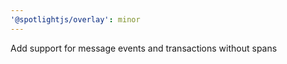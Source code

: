 ```yaml
---
'@spotlightjs/overlay': minor
---
```


Add support for message events and transactions without spans
